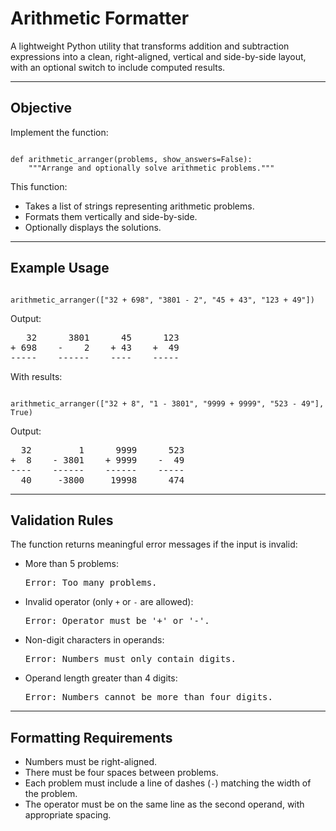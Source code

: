 
# Arithmetic Formatter

A lightweight Python utility that transforms addition and subtraction expressions into a clean, right-aligned, vertical and side-by-side layout, with an optional switch to include computed results.

---

## Objective

Implement the function:

<pre><code class="language-python">
def arithmetic_arranger(problems, show_answers=False):
    """Arrange and optionally solve arithmetic problems."""
</code></pre>

This function:
- Takes a list of strings representing arithmetic problems.
- Formats them vertically and side-by-side.
- Optionally displays the solutions.

---

## Example Usage

<pre><code class="language-python">
arithmetic_arranger(["32 + 698", "3801 - 2", "45 + 43", "123 + 49"])
</code></pre>

Output:

<pre>
   32      3801      45      123
+ 698    -    2    + 43    +  49
-----    ------    ----    -----
</pre>

With results:

<pre><code class="language-python">
arithmetic_arranger(["32 + 8", "1 - 3801", "9999 + 9999", "523 - 49"], True)
</code></pre>

Output:

<pre>
  32         1      9999      523
+  8    - 3801    + 9999    -  49
----    ------    ------    -----
  40     -3800     19998      474
</pre>

---

## Validation Rules

The function returns meaningful error messages if the input is invalid:

- More than 5 problems:  
  <pre>Error: Too many problems.</pre>

- Invalid operator (only <code>+</code> or <code>-</code> are allowed):  
  <pre>Error: Operator must be '+' or '-'.</pre>

- Non-digit characters in operands:  
  <pre>Error: Numbers must only contain digits.</pre>

- Operand length greater than 4 digits:  
  <pre>Error: Numbers cannot be more than four digits.</pre>

---

## Formatting Requirements

- Numbers must be right-aligned.
- There must be four spaces between problems.
- Each problem must include a line of dashes (<code>-</code>) matching the width of the problem.
- The operator must be on the same line as the second operand, with appropriate spacing.
